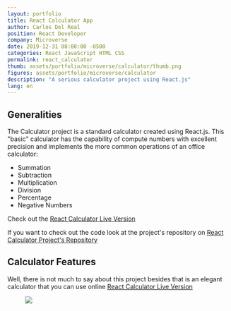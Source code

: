 ```yaml
---
layout: portfolio
title: React Calculator App
author: Carlos Del Real
position: React Developer
company: Microverse
date: 2019-12-31 08:00:00 -0500
categories: React JavaScript HTML CSS 
permalink: react_calculator
thumb: assets/portfolio/microverse/calculator/thumb.png
figures: assets/portfolio/microverse/calculator
description: "A serious calculator project using React.js"
lang: en
---
```


## Generalities

The Calculator project is a standard calculator created using React.js. This "basic" calculator has the capability of compute numbers with excellent precision and implements the more common operations of an office calculator:

 - Summation
 - Subtraction
 - Multiplication
 - Division
 - Percentage
 - Negative Numbers


Check out the [React Calculator Live Version](https://calculator-carlos.herokuapp.com/) 

If you want to check out the code look at the project's repository on [React Calculator Project's Repository](https://github.com/carloshdelreal/calculator)

## Calculator Features

Well, there is not much to say about this project besides that is an elegant calculator that you can use online [React Calculator Live Version](https://calculator-carlos.herokuapp.com/)

<figure class="figure">
    <img src="{{ page.figures }}/home.png">
</figure>

